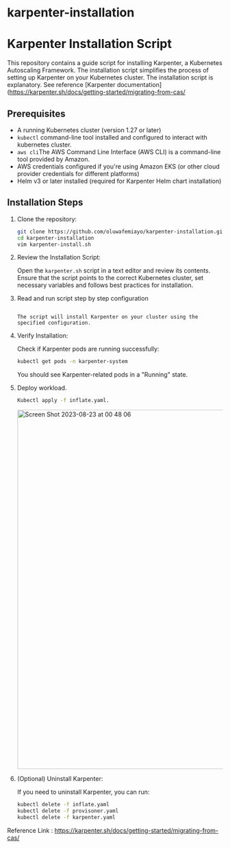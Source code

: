 # karpenter-installation
# Karpenter Installation Script

This repository contains a guide script for installing Karpenter, a Kubernetes Autoscaling Framework. The installation script simplifies the process of setting up Karpenter on your Kubernetes cluster. The installation script is explanatory. See reference [Karpenter   documentation](https://karpenter.sh/docs/getting-started/migrating-from-cas/

## Prerequisites

- A running Kubernetes cluster (version 1.27 or later)
- `kubectl` command-line tool installed and configured to interact with kubernetes cluster.
- `aws cli`The AWS Command Line Interface (AWS CLI) is a command-line tool provided by Amazon.
- AWS credentials configured if you're using Amazon EKS (or other cloud provider credentials for different platforms)
- Helm v3 or later installed (required for Karpenter Helm chart installation)

## Installation Steps

1. Clone the repository:

    ```bash
    git clone https://github.com/oluwafemiayo/karpenter-installation.git
    cd karpenter-installation
    vim karpenter-install.sh
    ```

2. Review the Installation Script:

    Open the `karpenter.sh` script in a text editor and review its contents. Ensure that the script points to the correct Kubernetes cluster, set necessary variables and follows best practices for installation. 

3. Read and run script step by step configuration
    ```

    The script will install Karpenter on your cluster using the specified configuration.

4. Verify Installation:

    Check if Karpenter pods are running successfully:

    ```bash
    kubectl get pods -n karpenter-system
    ```

    You should see Karpenter-related pods in a "Running" state.

5. Deploy workload.
   ```bash
   Kubectl apply -f inflate.yaml.
   ```

   <img width="839" alt="Screen Shot 2023-08-23 at 00 48 06" src="https://github.com/oluwafemiayo/karpenter-installation/assets/115284052/321becaf-cb27-4e0e-a4bd-b1514175f6b7">



6. (Optional) Uninstall Karpenter:

    If you need to uninstall Karpenter, you can run:

    ```bash
    kubectl delete -f inflate.yaml
    kubectl delete -f provisoner.yaml
    kubectl delete -f karpenter.yaml

    ```
Reference Link : https://karpenter.sh/docs/getting-started/migrating-from-cas/

